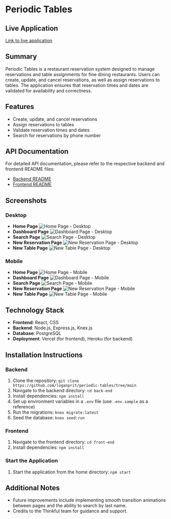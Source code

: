 # Periodic Tables

## Live Application

[Link to live application](https://restaurant-reservation-frontend-v5ci.onrender.com/)

## Summary

Periodic Tables is a restaurant reservation system designed to manage reservations and table assignments for fine dining restaurants. Users can create, update, and cancel reservations, as well as assign reservations to tables. The application ensures that reservation times and dates are validated for availability and correctness.

## Features

- Create, update, and cancel reservations
- Assign reservations to tables
- Validate reservation times and dates
- Search for reservations by phone number

## API Documentation

For detailed API documentation, please refer to the respective backend and frontend README files:

- [Backend README](/back-end/README.md)
- [Frontend README](/front-end/README.md)

## Screenshots

### Desktop

- **Home Page**
  ![Home Page - Desktop](/images/desktop-home.jpg)
- **Dashboard Page**
  ![Dashboard Page - Desktop](/images/desktop-dashboard.jpg)
- **Search Page**
  ![Search Page - Desktop](/images/desktop-search.jpg)
- **New Reservation Page**
  ![New Reservation Page - Desktop](/images/desktop-new-reservation.jpg)
- **New Table Page**
  ![New Table Page - Desktop](/images/desktop-new-table.jpg)

### Mobile

- **Home Page**
  ![Home Page - Mobile](/images/mobile-home.jpg)
- **Dashboard Page**
  ![Dashboard Page - Mobile](/images/mobile-dashboard.jpg)
- **Search Page**
  ![Search Page - Mobile](/images/mobile-search.jpg)
- **New Reservation Page**
  ![New Reservation Page - Mobile](/images/mobile-new-reservation.jpg)
- **New Table Page**
  ![New Table Page - Mobile](/images/mobile-new-table.jpg)

## Technology Stack

- **Frontend**: React, CSS
- **Backend**: Node.js, Express.js, Knex.js
- **Database**: PostgreSQL
- **Deployment**: Vercel (for frontend), Heroku (for backend)

## Installation Instructions

### Backend

1. Clone the repository: `git clone https://github.com/loganprit/periodic-tables/tree/main`
2. Navigate to the backend directory: `cd back-end`
3. Install dependencies: `npm install`
4. Set up environment variables in a `.env` file (use `.env.sample` as a reference)
5. Run the migrations: `knex migrate:latest`
6. Seed the database: `knex seed:run`

### Frontend

1. Navigate to the frontend directory: `cd front-end`
2. Install dependencies: `npm install`

### Start the Application

1. Start the application from the home directory: `npm start`

## Additional Notes

- Future improvements include implementing smooth transition animations between pages and the ability to search by last name.
- Credits to the Thinkful team for guidance and support.
